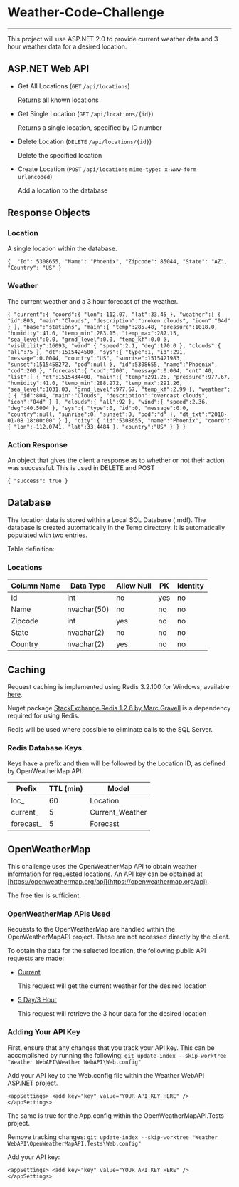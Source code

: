 # Weather-Code-Challenge
---
This project will use ASP.NET 2.0 to provide current weather data and 3 hour weather data for a desired location.

## ASP.NET Web API

+ Get All Locations (`GET` `/api/locations`)

  Returns all known locations

+ Get Single Location (`GET` `/api/locations/{id}`)

  Returns a single location, specified by ID number

+ Delete Location (`DELETE` `/api/locations/{id}`)

  Delete the specified location

+ Create Location (`POST` `/api/locations` `mime-type: x-www-form-urlencoded`)

  Add a location to the database

## Response Objects

### Location

A single location within the database.

`{ 
	"Id": 5308655,
	"Name": "Phoenix",
	"Zipcode": 85044,
	"State": "AZ",
	"Country": "US"
}`

### Weather

The current weather and a 3 hour forecast of the weather.

`{
   "current":{
      "coord":{
         "lon":-112.07,
         "lat":33.45
      },
      "weather":[
         {
            "id":803,
            "main":"Clouds",
            "description":"broken clouds",
            "icon":"04d"
         }
      ],
      "base":"stations",
      "main":{
         "temp":285.48,
         "pressure":1018.0,
         "humidity":41.0,
         "temp_min":283.15,
         "temp_max":287.15,
         "sea_level":0.0,
         "grnd_level":0.0,
         "temp_kf":0.0
      },
      "visibility":16093,
      "wind":{
         "speed":2.1,
         "deg":170.0
      },
      "clouds":{
         "all":75
      },
      "dt":1515424500,
      "sys":{
         "type":1,
         "id":291,
         "message":0.0044,
         "country":"US",
         "sunrise":1515421983,
         "sunset":1515458272,
         "pod":null
      },
      "id":5308655,
      "name":"Phoenix",
      "cod":200
   },
   "forecast":{
      "cod":"200",
      "message":0.004,
      "cnt":40,
      "list":[
         {
            "dt":1515434400,
            "main":{
               "temp":291.26,
               "pressure":977.67,
               "humidity":41.0,
               "temp_min":288.272,
               "temp_max":291.26,
               "sea_level":1031.03,
               "grnd_level":977.67,
               "temp_kf":2.99
            },
            "weather":[
               {
                  "id":804,
                  "main":"Clouds",
                  "description":"overcast clouds",
                  "icon":"04d"
               }
            ],
            "clouds":{
               "all":92
            },
            "wind":{
               "speed":2.36,
               "deg":40.5004
            },
            "sys":{
               "type":0,
               "id":0,
               "message":0.0,
               "country":null,
               "sunrise":0,
               "sunset":0,
               "pod":"d"
            },
            "dt_txt":"2018-01-08 18:00:00"
         }
      ],
      "city":{
         "id":5308655,
         "name":"Phoenix",
         "coord":{
            "lon":-112.0741,
            "lat":33.4484
         },
         "country":"US"
      }
   }
}`

### Action Response 

An object that gives the client a response as to whether or not their action was successful. This is used in DELETE and POST

`{
    "success": true
}`

  
## Database

The location data is stored within a Local SQL Database (.mdf). The database is created automatically in the Temp directory. It is automatically populated with two entries.

Table definition:

### Locations
| Column Name   | Data Type     | Allow Null  | PK   |  Identity  |
| ------------- | ------------- | ----------- | ---- | ---------- |
| Id            | int           |  no         | yes  |  no        |
| Name          | nvachar(50)   |  no         | no   |  no        |
| Zipcode       | int           |  yes        | no   |  no        |
| State         | nvachar(2)    |  no         | no   |  no        |
| Country       | nvachar(2)    |  yes        | no   |  no        |

## Caching

Request caching is implemented using Redis 3.2.100 for Windows, available [here](https://github.com/MicrosoftArchive/redis/releases).

Nuget package [StackExchange.Redis 1.2.6 by Marc Gravell](https://www.nuget.org/packages/StackExchange.Redis/) is a dependency required for using Redis.

Redis will be used where possible to eliminate calls to the SQL Server.

### Redis Database Keys

Keys have a prefix and then will be followed by the Location ID, as defined by OpenWeatherMap API.

| Prefix	    | TTL (min)     | Model                       | 
| ------------- | ------------- | --------------------------- | 
| loc_          | 60            |  Location                   | 
| current_      | 5             |  Current_Weather            | 
| forecast_     | 5             |  Forecast                   | 


## OpenWeatherMap

This challenge uses the OpenWeatherMap API to obtain weather information for requested locations.
An API key can be obtained at [https://openweathermap.org/api](https://openweathermap.org/api).

The free tier is sufficient.

### OpenWeatherMap APIs Used

Requests to the OpenWeatherMap are handled within the OpenWeatherMapAPI project. 
These are not accessed directly by the client.

To obtain the data for the selected location, the following public API requests are made:

+ [Current](https://openweathermap.org/current)

  This request will get the current weather for the desired location

+ [5 Day/3 Hour](https://openweathermap.org/forecast5)

  This request will retrieve the 3 hour data for the desired location

### Adding Your API Key

First, ensure that any changes that you track your API key. This can be accomplished by running the following: `git update-index --skip-worktree "Weather WebAPI\Weather WebAPI\Web.config"`

Add your API key to the Web.config file within the Weather WebAPI ASP.NET project.

`<appSettings>
<add key="key" value="YOUR_API_KEY_HERE" />
</appSettings>`

The same is true for the App.config within the OpenWeatherMapAPI.Tests project.

Remove tracking changes: `git update-index --skip-worktree "Weather WebAPI\OpenWeatherMapAPI.Tests\Web.config"`

Add your API key:

`<appSettings>
<add key="key" value="YOUR_API_KEY_HERE" />
</appSettings>`
